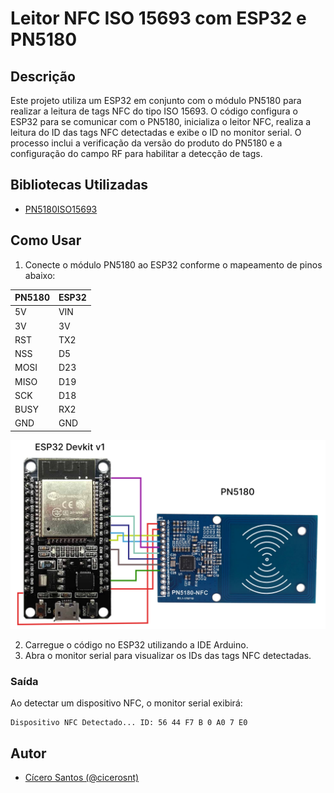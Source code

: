 # Leitor NFC ISO 15693 com ESP32 e PN5180

## Descrição
Este projeto utiliza um ESP32 em conjunto com o módulo PN5180 para realizar a leitura de tags NFC do tipo ISO 15693. O código configura o ESP32 para se comunicar com o PN5180, inicializa o leitor NFC, realiza a leitura do ID das tags NFC detectadas e exibe o ID no monitor serial. O processo inclui a verificação da versão do produto do PN5180 e a configuração do campo RF para habilitar a detecção de tags.

## Bibliotecas Utilizadas
- [PN5180ISO15693](https://github.com/Seeed-Studio/PN5180-Library)

## Como Usar
1. Conecte o módulo PN5180 ao ESP32 conforme o mapeamento de pinos abaixo:

| PN5180 | ESP32 |
|--------|-------|
| 5V     | VIN   |
| 3V     | 3V    |
| RST    | TX2   |
| NSS    | D5    |
| MOSI   | D23   |
| MISO   | D19   |
| SCK    | D18   |
| BUSY   | RX2   |
| GND    | GND   |


![Esquema de Conexão](.github/esp32-pn5180.png)

2. Carregue o código no ESP32 utilizando a IDE Arduino.
3. Abra o monitor serial para visualizar os IDs das tags NFC detectadas.

### Saída
Ao detectar um dispositivo NFC, o monitor serial exibirá:

```log
Dispositivo NFC Detectado... ID: 56 44 F7 B 0 A0 7 E0
```

## Autor
- [Cícero Santos (@cicerosnt)](https://github.com/cicerosnt)
